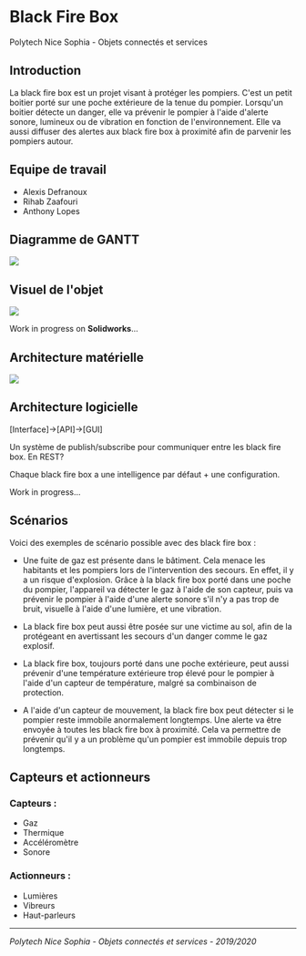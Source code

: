 # Black Fire Box

Polytech Nice Sophia - Objets connectés et services

## Introduction

La black fire box est un projet visant à protéger les pompiers. C'est un petit boitier porté sur une poche extérieure de la tenue du pompier. Lorsqu'un boitier détecte un danger, elle va prévenir le pompier à l'aide d'alerte sonore, lumineux ou de vibration en fonction de l'environnement. Elle va aussi diffuser des alertes aux black fire box à proximité afin de parvenir les pompiers autour.

## Equipe de travail

- Alexis Defranoux
- Rihab Zaafouri
- Anthony Lopes

## Diagramme de GANTT

![](https://i.imgur.com/JGRhCEe.png)


## Visuel de l'objet

![](https://i.imgur.com/FMSR8RV.jpg)

Work in progress on **Solidworks**...

## Architecture matérielle

![](https://i.imgur.com/cdPEDq3.png)

## Architecture logicielle

[Interface]->[API]->[GUI]

Un système de publish/subscribe pour communiquer entre les black fire box. En REST?

Chaque black fire box a une intelligence par défaut + une configuration.

Work in progress...
 
## Scénarios

Voici des exemples de scénario possible avec des black fire box :

- Une fuite de gaz est présente dans le bâtiment. Cela menace les habitants et les pompiers lors de l'intervention des secours. En effet, il y a un risque d'explosion. Grâce à la black fire box porté dans une poche du pompier, l'appareil va détecter le gaz à l'aide de son capteur, puis va prévenir le pompier à l'aide d'une alerte sonore s'il n'y a pas trop de bruit, visuelle à l'aide d'une lumière, et une vibration.

- La black fire box peut aussi être posée sur une victime au sol, afin de la protégeant en avertissant les secours d'un danger comme le gaz explosif.

- La black fire box, toujours porté dans une poche extérieure, peut aussi prévenir d'une température extérieure trop élevé pour le pompier à l'aide d'un capteur de température, malgré sa combinaison de protection.

- A l'aide d'un capteur de mouvement, la black fire box peut détecter si le pompier reste immobile anormalement longtemps. Une alerte va être envoyée à toutes les black fire box à proximité. Cela va permettre de prévenir qu'il y a un problème qu'un pompier est immobile depuis trop longtemps.

## Capteurs et actionneurs

### Capteurs :
- Gaz
- Thermique
- Accéléromètre
- Sonore

### Actionneurs :
- Lumières 
- Vibreurs
- Haut-parleurs

----

*Polytech Nice Sophia - Objets connectés et services - 2019/2020*
